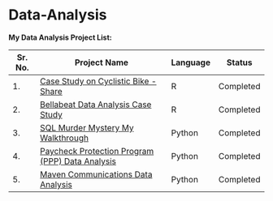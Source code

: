 # Data-Analysis
**My Data Analysis Project List:**

| Sr. No. | Project Name | Language | Status |
| ------- | ------------ | ---------- | ------ |
| 1.      | [Case Study on Cyclistic Bike - Share](https://github.com/JohnPPinto/Data-Analysis/blob/main/1.%20Case%20Study%20on%20Cyclistic%20Bike%20-%20Share.ipynb) | R | Completed |
| 2.      | [Bellabeat Data Analysis Case Study](https://github.com/JohnPPinto/Data-Analysis/blob/main/2.%20Bellabeat%20Data%20Analysis%20Case%20Study.ipynb) | R | Completed |
| 3.      | [SQL Murder Mystery My Walkthrough](https://github.com/JohnPPinto/Data-Analysis/blob/main/3.%20SQL%20Murder%20Mystery%20My%20Walkthrough.ipynb) | Python | Completed |
| 4.      | [Paycheck Protection Program (PPP) Data Analysis](https://github.com/JohnPPinto/Data-Analysis/blob/main/4.%20Paycheck%20Protection%20Program%20(PPP)%20Data%20Analysis.ipynb) | Python | Completed |
| 5.      | [Maven Communications Data Analysis](https://github.com/JohnPPinto/Data-Analysis/blob/main/5.%20Maven%20Communications%20Data%20Analysis.ipynb) | Python | Completed |
